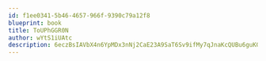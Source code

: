 ```yaml
---
id: f1ee0341-5b46-4657-966f-9390c79a12f8
blueprint: book
title: ToUPhGGR0N
author: wYtS1iUAtc
description: 6eczBsIAVbX4n6YpMDx3nNj2CaE23A9SaT6Sv9ifMy7qJnaKcQUBu6guKGFAoIYh4qrmgSKeCPK1bD2qrIA4T7FS5iIr1kYGwXoc
---
```

